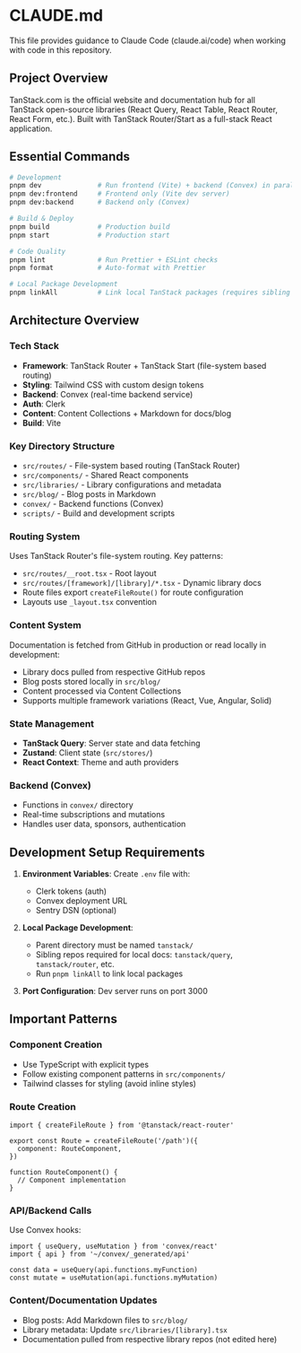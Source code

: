 # CLAUDE.md

This file provides guidance to Claude Code (claude.ai/code) when working with code in this repository.

## Project Overview

TanStack.com is the official website and documentation hub for all TanStack open-source libraries (React Query, React Table, React Router, React Form, etc.). Built with TanStack Router/Start as a full-stack React application.

## Essential Commands

```bash
# Development
pnpm dev              # Run frontend (Vite) + backend (Convex) in parallel
pnpm dev:frontend     # Frontend only (Vite dev server)
pnpm dev:backend      # Backend only (Convex)

# Build & Deploy
pnpm build            # Production build
pnpm start            # Production start

# Code Quality
pnpm lint             # Run Prettier + ESLint checks
pnpm format           # Auto-format with Prettier

# Local Package Development
pnpm linkAll          # Link local TanStack packages (requires sibling repos)
```

## Architecture Overview

### Tech Stack

- **Framework**: TanStack Router + TanStack Start (file-system based routing)
- **Styling**: Tailwind CSS with custom design tokens
- **Backend**: Convex (real-time backend service)
- **Auth**: Clerk
- **Content**: Content Collections + Markdown for docs/blog
- **Build**: Vite

### Key Directory Structure

- `src/routes/` - File-system based routing (TanStack Router)
- `src/components/` - Shared React components
- `src/libraries/` - Library configurations and metadata
- `src/blog/` - Blog posts in Markdown
- `convex/` - Backend functions (Convex)
- `scripts/` - Build and development scripts

### Routing System

Uses TanStack Router's file-system routing. Key patterns:

- `src/routes/__root.tsx` - Root layout
- `src/routes/[framework]/[library]/*.tsx` - Dynamic library docs
- Route files export `createFileRoute()` for route configuration
- Layouts use `_layout.tsx` convention

### Content System

Documentation is fetched from GitHub in production or read locally in development:

- Library docs pulled from respective GitHub repos
- Blog posts stored locally in `src/blog/`
- Content processed via Content Collections
- Supports multiple framework variations (React, Vue, Angular, Solid)

### State Management

- **TanStack Query**: Server state and data fetching
- **Zustand**: Client state (`src/stores/`)
- **React Context**: Theme and auth providers

### Backend (Convex)

- Functions in `convex/` directory
- Real-time subscriptions and mutations
- Handles user data, sponsors, authentication

## Development Setup Requirements

1. **Environment Variables**: Create `.env` file with:

   - Clerk tokens (auth)
   - Convex deployment URL
   - Sentry DSN (optional)

2. **Local Package Development**:

   - Parent directory must be named `tanstack/`
   - Sibling repos required for local docs: `tanstack/query`, `tanstack/router`, etc.
   - Run `pnpm linkAll` to link local packages

3. **Port Configuration**: Dev server runs on port 3000

## Important Patterns

### Component Creation

- Use TypeScript with explicit types
- Follow existing component patterns in `src/components/`
- Tailwind classes for styling (avoid inline styles)

### Route Creation

```tsx
import { createFileRoute } from '@tanstack/react-router'

export const Route = createFileRoute('/path')({
  component: RouteComponent,
})

function RouteComponent() {
  // Component implementation
}
```

### API/Backend Calls

Use Convex hooks:

```tsx
import { useQuery, useMutation } from 'convex/react'
import { api } from '~/convex/_generated/api'

const data = useQuery(api.functions.myFunction)
const mutate = useMutation(api.functions.myMutation)
```

### Content/Documentation Updates

- Blog posts: Add Markdown files to `src/blog/`
- Library metadata: Update `src/libraries/[library].tsx`
- Documentation pulled from respective library repos (not edited here)
